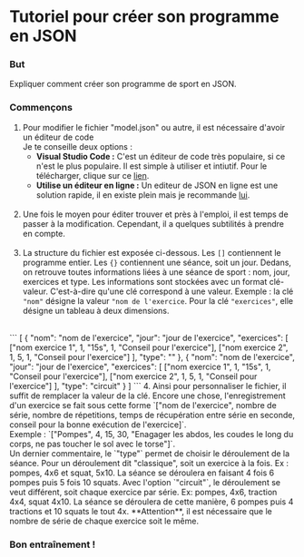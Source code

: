 # Tutoriel pour créer son programme en JSON

### But

Expliquer comment créer son programme de sport en JSON.

### Commençons

1. Pour modifier le fichier "model.json" ou autre, il est nécessaire d'avoir un éditeur de code
    <br>Je te conseille deux options :
   - **Visual Studio Code :** C'est un éditeur de code très populaire, si ce n'est le plus populaire. Il est simple à utiliser et intiutif. Pour le télécharger, clique sur ce [lien](https://code.visualstudio.com/).
   - **Utilise un éditeur en ligne :** Un editeur de JSON en ligne est une solution rapide, il en existe plein mais je recommande [lui](https://jsoneditoronline.org/).
<br><br>
2. Une fois le moyen pour éditer trouver et près à l'emploi, il est temps de passer à la modification. Cependant, il a quelques subtilités à prendre en compte.
<br><br>
3. La structure du fichier est exposée ci-dessous. Les `[]` contiennent le programme entier. Les `{}` contiennent une séance, soit un jour. 
Dedans, on retrouve toutes informations liées à une séance de sport : nom, jour, exercices et type. Les informations sont stockées avec un format clé-valeur. 
C'est-à-dire qu'une clé correspond à une valeur. Exemple : la clé `"nom"` désigne la valeur `"nom de l'exercice`. Pour la clé `"exercices"`, elle désigne un tableau à deux dimensions.
<br>
    ```
    [
      {
        "nom": "nom de l'exercice",
        "jour": "jour de l'exercice",
        "exercices": [
          ["nom exercice 1", 1, "15s", 1, "Conseil pour l'exercice"],
          ["nom exercice 2", 1, 5, 1, "Conseil pour l'exercice"]
        ],
        "type": ""
      },
      {
        "nom": "nom de l'exercice",
        "jour": "jour de l'exercice",
        "exercices": [
          ["nom exercice 1", 1, "15s", 1, "Conseil pour l'exercice"],
          ["nom exercice 2", 1, 5, 1, "Conseil pour l'exercice"]
        ],
        "type": "circuit"
      }
    ]
    ```
4. Ainsi pour personnaliser le fichier, il suffit de remplacer la valeur de la clé. 
Encore une chose, l'enregistrement d'un exercice se fait sous cette forme `["nom de l'exercice", nombre de série, nombre de répetitions, temps de récupération entre série en seconde, conseil pour la bonne exécution de l'exercice]`. 
<br>Exemple : `["Pompes", 4, 15, 30, "Enagager les abdos, les coudes le long du corps, ne pas toucher le sol avec le torse"]`.
<br>Un dernier commentaire, le `"type"` permet de choisir le déroulement de la séance.
Pour un déroulement dit "classique", soit un exercice à la fois. Ex : pompes, 4x6 et squat, 5x10. 
La séance se déroulera en faisant 4 fois 6 pompes puis 5 fois 10 squats.
Avec l'option `"circuit"`, le déroulement se veut différent, soit chaque exercice par série. Ex: pompes, 4x6, traction 4x4, squat 4x10.
La séance se déroulera de cette manière, 6 pompes puis 4 tractions et 10 squats le tout 4x. **Attention**, il est nécessaire que le nombre de série de chaque exercice soit le même.

### Bon entraînement !